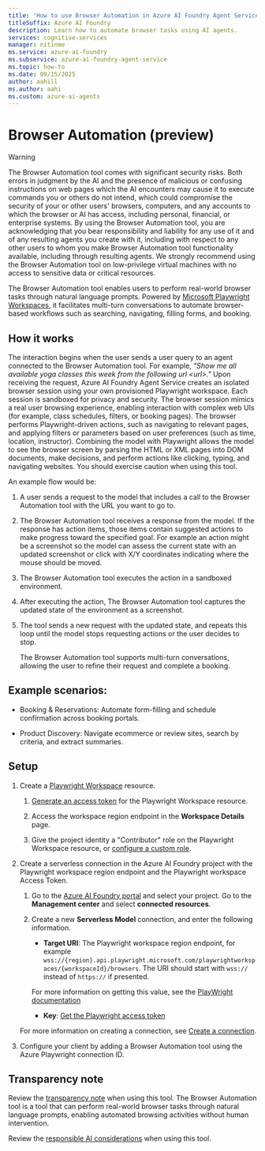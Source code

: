 ```yaml
---
title: 'How to use Browser Automation in Azure AI Foundry Agent Service'
titleSuffix: Azure AI Foundry
description: Learn how to automate browser tasks using AI agents.
services: cognitive-services
manager: nitinme
ms.service: azure-ai-foundry
ms.subservice: azure-ai-foundry-agent-service
ms.topic: how-to
ms.date: 09/15/2025
author: aahill
ms.author: aahi
ms.custom: azure-ai-agents
---
```


# Browser Automation (preview)

> [!WARNING]
> The Browser Automation tool comes with significant security risks. Both errors in judgment by the AI and the presence of malicious or confusing instructions on web pages which the AI encounters may cause it to execute commands you or others do not intend, which could compromise the security of your or other users' browsers, computers, and any accounts to which the browser or AI has access, including personal, financial, or enterprise systems. By using the Browser Automation tool, you are acknowledging that you bear responsibility and liability for any use of it and of any resulting agents you create with it, including with respect to any other users to whom you make Browser Automation tool functionality available, including through resulting agents. We strongly recommend using the Browser Automation tool on low-privilege virtual machines with no access to sensitive data or critical resources.


The Browser Automation tool enables users to perform real-world browser tasks through natural language prompts. Powered by [Microsoft Playwright Workspaces](/azure/playwright-testing/overview-what-is-microsoft-playwright-testing), it facilitates multi-turn conversations to automate browser-based workflows such as searching, navigating, filling forms, and booking.

## How it works

The interaction begins when the user sends a user query to an agent connected to the Browser Automation tool. For example, *"Show me all available yoga classes this week from the following url \<url\>."* Upon receiving the request, Azure AI Foundry Agent Service creates an isolated browser session using your own provisioned Playwright workspace. Each session is sandboxed for privacy and security. The browser session mimics a real user browsing experience, enabling interaction with complex web UIs (for example, class schedules, filters, or booking pages). The browser performs Playwright-driven actions, such as navigating to relevant pages, and applying filters or parameters based on user preferences (such as time, location, instructor). Combining the model with Playwright allows the model to see the browser screen by parsing the HTML or XML pages into DOM documents, make decisions, and perform actions like clicking, typing, and navigating websites. You should exercise caution when using this tool.

An example flow would be:

1. A user sends a request to the model that includes a call to the Browser Automation tool with the URL you want to go to.

1. The Browser Automation tool receives a response from the model. If the response has action items, those items contain suggested actions to make progress toward the specified goal. For example an action might be a screenshot so the model can assess the current state with an updated screenshot or click with X/Y coordinates indicating where the mouse should be moved.

1. The Browser Automation tool executes the action in a sandboxed environment.

1. After executing the action, The Browser Automation tool captures the updated state of the environment as a screenshot.

1. The tool sends a new request with the updated state, and repeats this loop until the model stops requesting actions or the user decides to stop.

    The Browser Automation tool supports multi-turn conversations, allowing the user to refine their request and complete a booking.

## Example scenarios:

- Booking & Reservations: Automate form-filling and schedule confirmation across booking portals.

- Product Discovery: Navigate ecommerce or review sites, search by criteria, and extract summaries.

## Setup

1. Create a [Playwright Workspace](https://aka.ms/pww/docs/manage-workspaces) resource.

    1. [Generate an access token](https://aka.ms/pww/docs/manage-access-tokens) for the Playwright Workspace resource. 
    
    1. Access the workspace region endpoint in the **Workspace Details** page.
    1. Give the project identity a "Contributor" role on the Playwright Workspace resource, or [configure a custom role](https://aka.ms/pww/docs/manage-workspace-access). 
    
1. Create a serverless connection in the Azure AI Foundry project with the Playwright workspace region endpoint and the Playwright workspace Access Token.

    1. Go to the [Azure AI Foundry portal](https://ai.azure.com/) and select your project. Go to the **Management center** and select **connected resources**.

    1. Create a new **Serverless Model** connection, and enter the following information.

        * **Target URI**: The Playwright workspace region endpoint, for example `wss://{region}.api.playwright.microsoft.com/playwrightworkspaces/{workspaceId}/browsers`. The URI should start with `wss://` instead of `https://` if presented.

        For more information on getting this value, see the [PlayWright documentation](https://aka.ms/pww/docs/configure-service-endpoint)

        * **Key**: [Get the Playwright access token](https://aka.ms/pww/docs/generate-access-token)

    For more information on creating a connection, see [Create a connection](../../../how-to/connections-add.md).

1. Configure your client by adding a Browser Automation tool using the Azure Playwright connection ID.

## Transparency note

Review the [transparency note](/azure/ai-foundry/responsible-ai/agents/transparency-note#enabling-autonomous-actions-with-or-without-human-input-through-action-tools) when using this tool. The Browser Automation tool is a tool that can perform real-world browser tasks through natural language prompts, enabling automated browsing activities without human intervention.

Review the [responsible AI considerations](/azure/ai-foundry/responsible-ai/agents/transparency-note#considerations-when-choosing-a-use-case) when using this tool.
